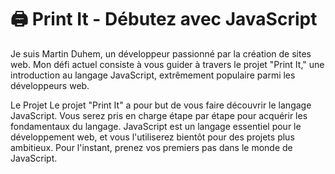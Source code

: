 # 🖨️ Print It - Débutez avec JavaScript
Je suis Martin Duhem, un développeur passionné par la création de sites web. Mon défi actuel consiste à vous guider à travers le projet "Print It," une introduction au langage JavaScript, extrêmement populaire parmi les développeurs web.

Le Projet
Le projet "Print It" a pour but de vous faire découvrir le langage JavaScript. Vous serez pris en charge étape par étape pour acquérir les fondamentaux du langage. JavaScript est un langage essentiel pour le développement web, et vous l'utiliserez bientôt pour des projets plus ambitieux. Pour l'instant, prenez vos premiers pas dans le monde de JavaScript.
